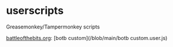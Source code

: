 # userscripts
Greasemonkey/Tampermonkey scripts

[battleofthebits.org](https://battleofthebits.org): [botb custom](/blob/main/botb custom.user.js)
